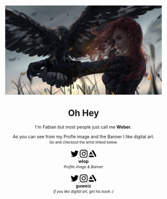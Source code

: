 <img alt="Banner" src="assets/banner/wlop_hawk_2k.jpg"></img>
<h1 align="center">Oh Hey</h1>
<p align="center">I'm Fabian but most people just call me <b>Weber</b>.</p>

<div align="center">
    As you can see from my Profle image and the Banner I like digital art.<br />
    <small>Go and checkout the artist linked below.</small>
</div>

<br />

<div align="center">
    <div>
        <a href="https://twitter.com/wlopwangling" title="wlop twitter" target="blank">
            <img src="assets/icons/twitter.svg" alt="twitter logo" height="25px" />
        </a>
        <a href="https://www.instagram.com/wlop/" title="wlop instagram" target="blank">
            <img src="assets/icons/instagram.svg" alt="instagram logo" height="25px" />
        </a>
        <a href="https://www.artstation.com/wlop" title="wlop artstation" target="blank">
            <img src="assets/icons/artstation.svg" alt="artstation logo" height="25px" />
        </a>
    </div>
    <b>wlop</b>
    <div><small><i>Profile image & Banner</i></small></div>
</div>

<br />

<div align="center">
    <div>
        <a href="https://twitter.com/ttguweiz" title="guweiz twitter" target="blank">
            <img src="assets/icons/twitter.svg" alt="twitter logo" height="25px" />
        </a>
        <a href="https://www.instagram.com/guweiz/" title="guweiz instagram" target="blank">
            <img src="assets/icons/instagram.svg" alt="instagram logo" height="25px" />
        </a>
        <a href="https://www.artstation.com/guweiz" title="guweiz artstation" target="blank">
            <img src="assets/icons/artstation.svg" alt="artstation logo" height="25px" />
        </a>
    </div>
    <b>guweiz</b>
    <div><small><i>If you like digital art, get his book :)</i></small></div>
</div>
